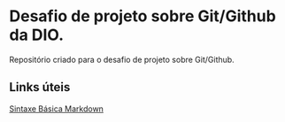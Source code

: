 # Desafio de projeto sobre Git/Github da DIO.
Repositório criado para o desafio de projeto sobre Git/Github.

## Links úteis
[Sintaxe Básica Markdown](https://www.markdownguide.org/basic-syntax/)

